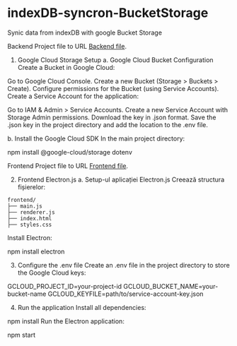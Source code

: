 # indexDB-syncron-BucketStorage
 Synic data from indexDB with google Bucket Storage

Backend Project file to URL [Backend file](https://github.com/Ghepes/indexDB-syncron-BucketStorage/backend/).

1. Google Cloud Storage Setup
a. Google Cloud Bucket Configuration
Create a Bucket in Google Cloud:

Go to Google Cloud Console.
Create a new Bucket (Storage > Buckets > Create).
Configure permissions for the Bucket (using Service Accounts).
Create a Service Account for the application:

Go to IAM & Admin > Service Accounts.
Create a new Service Account with Storage Admin permissions.
Download the key in .json format.
Save the .json key in the project directory and add the location to the .env file.


b. Install the Google Cloud SDK
In the main project directory:

npm install @google-cloud/storage dotenv

Frontend Project file to URL [Frontend file](https://github.com/Ghepes/indexDB-syncron-BucketStorage/frontend/).

2. Frontend Electron.js
a. Setup-ul aplicației Electron.js
Creează structura fișierelor:

````
frontend/
├── main.js
├── renderer.js
├── index.html
├── styles.css
````
Install Electron:


npm install electron



3. Configure the .env file
Create an .env file in the project directory to store the Google Cloud keys:

GCLOUD_PROJECT_ID=your-project-id
GCLOUD_BUCKET_NAME=your-bucket-name
GCLOUD_KEYFILE=path/to/service-account-key.json

4. Run the application
Install all dependencies:

npm install
Run the Electron application:

npm start

